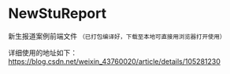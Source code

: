 # NewStuReport
新生报道案例前端文件
``（已打包编译好，下载至本地可直接用浏览器打开使用）``

详细使用的地址如下：
https://blog.csdn.net/weixin_43760020/article/details/105281230
